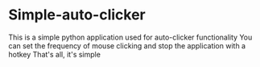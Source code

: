 # Simple-auto-clicker
This is a simple python application used for auto-clicker functionality
You can set the frequency of mouse clicking and stop the application with a hotkey
That's all, it's simple

